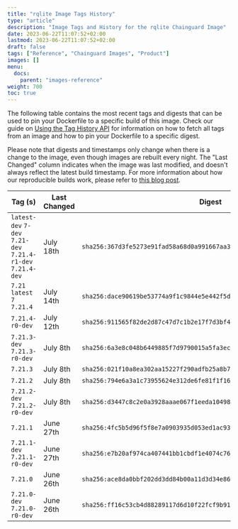 ```yaml
---
title: "rqlite Image Tags History"
type: "article"
description: "Image Tags and History for the rqlite Chainguard Image"
date: 2023-06-22T11:07:52+02:00
lastmod: 2023-06-22T11:07:52+02:00
draft: false
tags: ["Reference", "Chainguard Images", "Product"]
images: []
menu:
  docs:
    parent: "images-reference"
weight: 700
toc: true
---
```


The following table contains the most recent tags and digests that can be used to pin your Dockerfile to a specific build of this image. Check our guide on [Using the Tag History API](/chainguard/chainguard-images/using-the-tag-history-api/) for information on how to fetch all tags from an image and how to pin your Dockerfile to a specific digest.

Please note that digests and timestamps only change when there is a change to the image, even though images are rebuilt every night. The "Last Changed" column indicates when the image was last modified, and doesn't always reflect the latest build timestamp. For more information about how our reproducible builds work, please refer to [this blog post](https://www.chainguard.dev/unchained/reproducing-chainguards-reproducible-image-builds).

| Tag (s)                                                       | Last Changed | Digest                                                                    |
|---------------------------------------------------------------|--------------|---------------------------------------------------------------------------|
|  `latest-dev` `7-dev` `7.21-dev` `7.21.4-r1-dev` `7.21.4-dev` | July 18th    | `sha256:367d3fe5273e91fad58a68d0a991667aa354552bc1465c312f7c4f066eb3d2f5` |
|  `7.21` `latest` `7` `7.21.4`                                 | July 14th    | `sha256:dace90619be53774a9f1c9844e5e442f5d8607bfadfb5a1e0c8e52dbd0d2c370` |
|  `7.21.4-r0-dev`                                              | July 12th    | `sha256:911565f82de2d87c47d7c1b2e17f7d3bf4fed9f41037187de1a3ed7d3083eb14` |
|  `7.21.3-dev` `7.21.3-r0-dev`                                 | July 8th     | `sha256:6a3e8c048b6449885f7d9790015a5fa3ece3bc22d298a190712eb0e7841250b8` |
|  `7.21.3`                                                     | July 8th     | `sha256:021f10a8ea302aa15227f290adfb25a8b7175fdee9d5de6e420c6e15ca9c1b79` |
|  `7.21.2`                                                     | July 8th     | `sha256:794e6a3a1c73955624e312de6fe81f1f16fa3a6c794dc5c44c669877dca909ae` |
|  `7.21.2-dev` `7.21.2-r0-dev`                                 | July 8th     | `sha256:d3447c8c2e0a3928aaae067f1eeda104986fc039a3d1690350fa1f6dc08fdfaf` |
|  `7.21.1`                                                     | June 27th    | `sha256:4fc5b5d96f5f8e7a0903935d053ed1ac936d5b1ccdc1df25914805e625f9a598` |
|  `7.21.1-dev` `7.21.1-r0-dev`                                 | June 27th    | `sha256:e7b20af974ca407441bb1cbdf1e4074c76ba2b309f4a681a067a930d58549bfd` |
|  `7.21.0`                                                     | June 26th    | `sha256:ace8da0bbf202dd3dd84b00a11d3d34e860cfdc7c1926d0c4c74de1002070223` |
|  `7.21.0-dev` `7.21.0-r0-dev`                                 | June 26th    | `sha256:ff16c53cb4d88289117d6d10f22fcf9b9184e78891248be23c628534398d5d47` |
